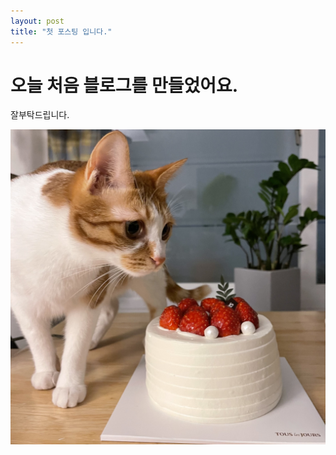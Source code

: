 ```yaml
---
layout: post
title: "첫 포스팅 입니다."
---
```


# 오늘 처음 블로그를 만들었어요.

잘부탁드립니다.

![mari](../images/2021-01-11-first/mari.jpeg)
